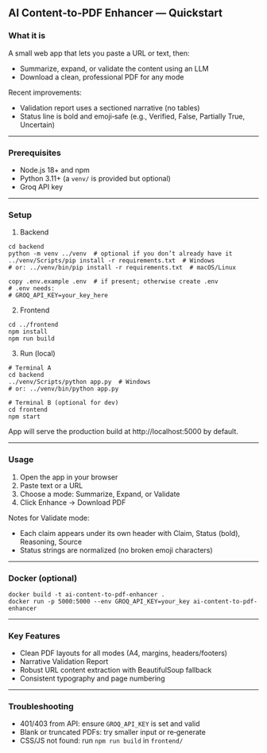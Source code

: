 ## AI Content‑to‑PDF Enhancer — Quickstart

### What it is
A small web app that lets you paste a URL or text, then:
- Summarize, expand, or validate the content using an LLM
- Download a clean, professional PDF for any mode

Recent improvements:
- Validation report uses a sectioned narrative (no tables)
- Status line is bold and emoji‑safe (e.g., Verified, False, Partially True, Uncertain)

---

### Prerequisites
- Node.js 18+ and npm
- Python 3.11+ (a `venv/` is provided but optional)
- Groq API key

---

### Setup
1) Backend
```
cd backend
python -m venv ../venv  # optional if you don’t already have it
../venv/Scripts/pip install -r requirements.txt  # Windows
# or: ../venv/bin/pip install -r requirements.txt  # macOS/Linux

copy .env.example .env  # if present; otherwise create .env
# .env needs:
# GROQ_API_KEY=your_key_here
```

2) Frontend
```
cd ../frontend
npm install
npm run build
```

3) Run (local)
```
# Terminal A
cd backend
../venv/Scripts/python app.py  # Windows
# or: ../venv/bin/python app.py

# Terminal B (optional for dev)
cd frontend
npm start
```

App will serve the production build at http://localhost:5000 by default.

---

### Usage
1) Open the app in your browser
2) Paste text or a URL
3) Choose a mode: Summarize, Expand, or Validate
4) Click Enhance → Download PDF

Notes for Validate mode:
- Each claim appears under its own header with Claim, Status (bold), Reasoning, Source
- Status strings are normalized (no broken emoji characters)

---

### Docker (optional)
```
docker build -t ai-content-to-pdf-enhancer .
docker run -p 5000:5000 --env GROQ_API_KEY=your_key ai-content-to-pdf-enhancer
```

---

### Key Features
- Clean PDF layouts for all modes (A4, margins, headers/footers)
- Narrative Validation Report 
- Robust URL content extraction with BeautifulSoup fallback
- Consistent typography and page numbering

---

### Troubleshooting
- 401/403 from API: ensure `GROQ_API_KEY` is set and valid
- Blank or truncated PDFs: try smaller input or re‑generate
- CSS/JS not found: run `npm run build` in `frontend/`


